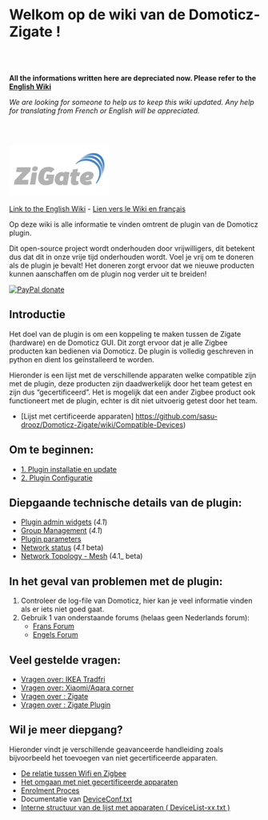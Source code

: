 # Welkom op de wiki van de Domoticz-Zigate !

<br><br>

__All the informations written here are depreciated now. Please refer to the [English Wiki](../en-eng/)__

*We are looking for someone to help us to keep this wiki updated. Any help for translating from French or English will be appreciated.*

<br><br>

![zigate.fr](../Images/ZiGate.png)

[Link to the English Wiki](../en-eng/) - [Lien vers le Wiki en français](../fr-fr/)

Op deze wiki is alle informatie te vinden omtrent de plugin van de Domoticz plugin.

Dit open-source project wordt onderhouden door vrijwilligers, dit betekent dus dat dit in onze vrije tijd onderhouden wordt. Voel je vrij om te doneren als de plugin je bevalt! Het doneren zorgt ervoor dat we nieuwe producten kunnen aanschaffen om de plugin nog verder uit te breiden!

[![PayPal donate](https://camo.githubusercontent.com/d5d24e33e2f4b6fe53987419a21b203c03789a8f/68747470733a2f2f696d672e736869656c64732e696f2f62616467652f446f6e6174652d50617950616c2d677265656e2e737667)](https://paypal.me/pipiche)

## Introductie
Het doel van de plugin is om een koppeling te maken tussen de Zigate (hardware) en de Domoticz GUI. Dit zorgt ervoor dat je alle Zigbee producten kan bedienen via Domoticz. De plugin is volledig geschreven in python en dient los geïnstalleerd te worden.

Hieronder is een lijst met de verschillende apparaten welke compatible zijn met de plugin, deze producten zijn daadwerkelijk door het team getest en zijn dus “gecertificeerd”. Het is mogelijk dat een ander Zigbee product ook functioneert met de plugin, echter is dit niet uitvoerig getest door het team.
* [Lijst met certificeerde apparaten] https://github.com/sasu-drooz/Domoticz-Zigate/wiki/Compatible-Devices)

## Om te beginnen:
* [1. Plugin installatie en update](https://github.com/sasu-drooz/Domoticz-Zigate/wiki/Plugin-Installation)
* [2. Plugin Configuratie](https://github.com/sasu-drooz/Domoticz-Zigate/wiki/Plugin-Configuration)

## Diepgaande technische details van de plugin:

* [Plugin admin widgets](https://github.com/sasu-drooz/Domoticz-Zigate/wiki/Plugin-Administration) (_4.1_)
* [Group Management](https://github.com/sasu-drooz/Domoticz-Zigate/wiki/Group-Management) (_4.1_)
* [Plugin parameters](https://github.com/sasu-drooz/Domoticz-Zigate/wiki/PluginConf.txt)
* [Network status](https://github.com/sasu-drooz/Domoticz-Zigate/wiki/Network-Status) (_4.1_ beta)
* [Network Topology - Mesh](https://github.com/sasu-drooz/Domoticz-Zigate/wiki/Network-Topology---LQI-report) (4.1_ beta)

## In het geval van problemen met de plugin:

1. Controleer de log-file van Domoticz, hier kan je veel informatie vinden als er iets niet goed gaat.
2. Gebruik 1 van onderstaande forums (helaas geen Nederlands forum):
   * [Frans Forum](https://easydomoticz.com/forum/viewforum.php?f=28)
   * [Engels Forum](https://www.domoticz.com/forum/viewforum.php?f=68)


##
## Veel gestelde vragen:
* [Vragen over: IKEA Tradfri](https://github.com/sasu-drooz/Domoticz-Zigate/wiki/IKEA-Tradfri-corner)
* [Vragen over: Xiaomi/Aqara corner](https://github.com/sasu-drooz/Domoticz-Zigate/wiki/Xiaomi-Corner)
* [Vragen over : Zigate](https://github.com/sasu-drooz/Domoticz-Zigate/wiki/Zigate-FAQ)
* [Vragen over : Zigate Plugin](https://github.com/sasu-drooz/Domoticz-Zigate/wiki/Zigate-Plugin-FAQ)

## Wil je meer diepgang?
Hieronder vindt je verschillende geavanceerde handleiding zoals bijvoorbeeld het toevoegen van niet gecertificeerde apparaten.
* [De relatie tussen Wifi en Zigbee](https://github.com/sasu-drooz/Domoticz-Zigate/wiki/Co-existence-of-IEEE-802.15.4-at-2.4-GHz-and-Zigbee)
* [Het omgaan met niet gecertificeerde apparaten](https://github.com/sasu-drooz/Domoticz-Zigate/wiki/Dealing-with-un-certified-device)
* [Enrolment Proces](https://github.com/sasu-drooz/Domoticz-Zigate/wiki/Enrolment-process)
* Documentatie van [DeviceConf.txt](https://github.com/sasu-drooz/Domoticz-Zigate/wiki/DeviceConf)
* [Interne structuur van de lijst met apparaten ( DeviceList-xx.txt )](https://github.com/sasu-drooz/Domoticz-Zigate/wiki/Structure-of-ListOfDevices)
